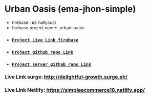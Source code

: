 # Urban Oasis (ema-jhon-simple)

- firebase:: id: hallysust
- firebase project name:: urban-oasis
- ### [`Project Live Link firebase`](https://urban-orasis.web.app)
- ### [`Project github repo Link`](https://github.com/hasankarim18/urban-oasis)
- ### [`Project server github repo Link`](https://github.com/hasankarim18/urban-oasis-server)


### Live Link surge: http://delightful-growth.surge.sh/
### Live Link Netlify: https://simpleecommerce18.netlify.app/